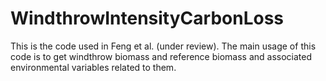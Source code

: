 # WindthrowIntensityCarbonLoss
This is the code used in Feng et al. (under review). The main usage of this code is to get windthrow biomass and reference biomass and associated environmental variables related to them.
